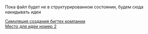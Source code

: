 Пока файл будет не в структурированном состоянии, будем сюда накидывать идеи

[Симуляция создания бигтех компании](ideas/bigtech.md) \
[Место для идеи номер 2](ideas/inserturl.md)
